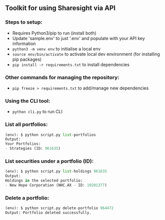 ## Toolkit for using Sharesight via API

### Steps to setup:
- Requires Python3/pip to run (install both)
- Update 'sample.env' to just '.env' and populate with your API key information
- ```python3 -m venv env``` to initialise a local env
- ```source env/bin/activate``` to activate local dev environment (for installing pip packages)
- ```pip install -r requirements.txt``` to install dependencies 

### Other commands for managing the repository:
- ```pip freeze > requirements.txt``` to add/manage new dependencies 

### Using the CLI tool:
- ```python cli.py``` to run CLI

### List all portfolios:
```python
(env): $ python script.py list-portfolios
Output:
Your Portfolios:
- Strategies (ID: 961635)
```

### List securities under a portfolio (ID):
```python
(env): $ python script.py list-holdings 961635
Output:
Holdings in the selected portfolio:
- New Hope Corporation (NHC.AX - ID: 19201377)
```

### Delete a portfolio:
```python
(env): $ python script.py delete-portfolio 964472
Output: Portfolio deleted successfully.
```